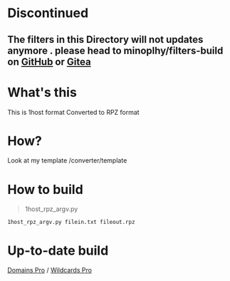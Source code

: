 # Discontinued
## The filters in this Directory will not updates anymore . please head to minoplhy/filters-build on [GitHub](https://github.com/minoplhy/DNSBlocklist) or [Gitea](https://git.kylz.nl/GitHub/dnsblocklist)
# What's this
This is 1host format Converted to RPZ format
# How?
Look at my template /converter/template
# How to build
> 1host_rpz_argv.py
```
1host_rpz_argv.py filein.txt fileout.rpz
```
# Up-to-date build
[Domains Pro](https://noblt.sos-ch-dk-2.exoscale-cdn.com/1host/domains-pro.rpz) /
[Wildcards Pro](https://noblt.sos-ch-dk-2.exoscale-cdn.com/1host/wildcards-pro.rpz)
